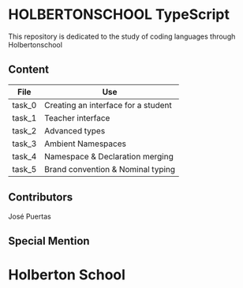 # HOLBERTONSCHOOL TypeScript

This repository is dedicated to the study of coding languages through Holbertonschool

## Content

|File|Use|
|---------|---------------------------|
|task_0|Creating an interface for a student|
|task_1|Teacher interface|
|task_2|Advanced types|
|task_3|Ambient Namespaces|
|task_4|Namespace & Declaration merging|
|task_5|Brand convention & Nominal typing|

## Contributors

José Puertas

## Special Mention

# Holberton School
